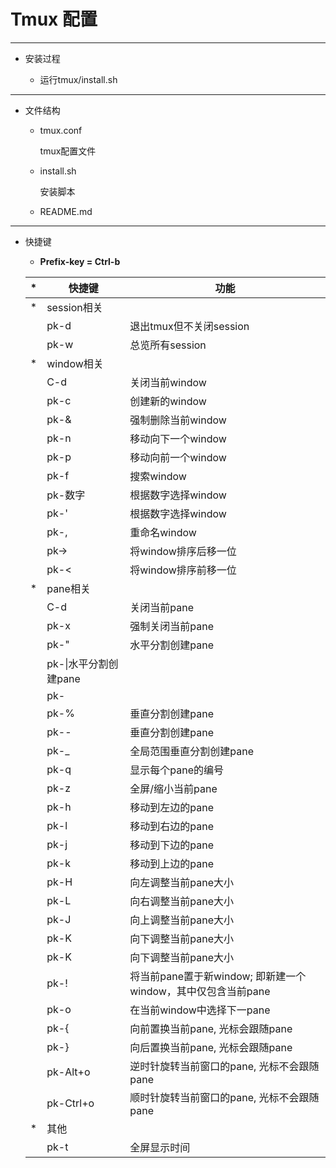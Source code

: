 # Tmux 配置
----

* 安装过程

    * 运行tmux/install.sh

----

* 文件结构

    * tmux.conf

        tmux配置文件

    * install.sh

        安装脚本

    * README.md

----

* 快捷键

    * **Prefix-key = Ctrl-b**

    |*|快捷键|功能|
    |-|------|----|
    |*|session相关||
    ||pk-d|退出tmux但不关闭session|
    ||pk-w|总览所有session|
    |*|window相关||
    ||C-d|关闭当前window|
    ||pk-c|创建新的window|
    ||pk-&|强制删除当前window|
    ||pk-n|移动向下一个window|
    ||pk-p|移动向前一个window|
    ||pk-f|搜索window|
    ||pk-数字|根据数字选择window|
    ||pk-'|根据数字选择window|
    ||pk-,|重命名window|
    ||pk->|将window排序后移一位|
    ||pk-<|将window排序前移一位|
    |*|pane相关||
    ||C-d|关闭当前pane|
    ||pk-x|强制关闭当前pane|
    ||pk-"|水平分割创建pane|
    ||pk-\|水平分割创建pane|
    ||pk-||全局范围水平分割创建pane|
    ||pk-%|垂直分割创建pane|
    ||pk--|垂直分割创建pane|
    ||pk-_|全局范围垂直分割创建pane|
    ||pk-q|显示每个pane的编号|
    ||pk-z|全屏/缩小当前pane|
    ||pk-h|移动到左边的pane|
    ||pk-l|移动到右边的pane|
    ||pk-j|移动到下边的pane|
    ||pk-k|移动到上边的pane|
    ||pk-H|向左调整当前pane大小|
    ||pk-L|向右调整当前pane大小|
    ||pk-J|向上调整当前pane大小|
    ||pk-K|向下调整当前pane大小|
    ||pk-K|向下调整当前pane大小|
    ||pk-!|将当前pane置于新window; 即新建一个window，其中仅包含当前pane|
    ||pk-o|在当前window中选择下一pane|
    ||pk-{|向前置换当前pane, 光标会跟随pane|
    ||pk-}|向后置换当前pane, 光标会跟随pane|
    ||pk-Alt+o|逆时针旋转当前窗口的pane, 光标不会跟随pane|
    ||pk-Ctrl+o|顺时针旋转当前窗口的pane, 光标不会跟随pane|
    |*|其他||
    ||pk-t|全屏显示时间|
